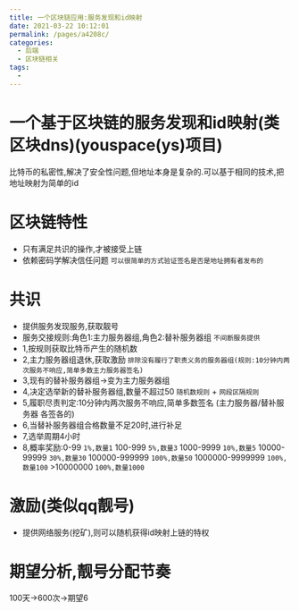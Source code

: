 ```yaml
---
title: 一个区块链应用:服务发现和id映射
date: 2021-03-22 10:12:01
permalink: /pages/a4208c/
categories:
  - 后端
  - 区块链相关
tags:
  - 
---
```


# 一个基于区块链的服务发现和id映射(类区块dns)(youspace(ys)项目)
比特币的私密性,解决了安全性问题,但地址本身是复杂的.可以基于相同的技术,把地址映射为简单的id

# 区块链特性
* 只有满足共识的操作,才被接受上链
* 依赖密码学解决信任问题  `可以很简单的方式验证签名是否是地址拥有者发布的`

# 共识
* 提供服务发现服务,获取靓号
* 服务交接规则:角色1:主力服务器组,角色2:替补服务器组    `不间断服务提供`
*  1,按规则获取比特币产生的随机数
*  2,主力服务器组退休,获取激励 `排除没有履行了职责义务的服务器组(规则:10分钟内两次服务不响应,简单多数主力服务器签名)`
*  3,现有的替补服务器组->变为主力服务器组
*  4,决定选举新的替补服务器组,数量不超过50  `随机数规则` + `网段区隔规则` 
*  5,履职尽责判定:10分钟内两次服务不响应,简单多数签名 (主力服务器/替补服务器 各签各的)
*  6,当替补服务器组合格数量不足20时,进行补足
*  7,选举周期4小时
*  8,概率奖励:0-99 `1%,数量1` 100-999 `5%,数量3` 1000-9999 `10%,数量5` 10000-99999 `30%,数量30` 100000-999999 `100%,数量50` 1000000-9999999 `100%,数量100`  >10000000 `100%,数量1000`


# 激励(类似qq靓号)
* 提供网络服务(挖矿),则可以随机获得id映射上链的特权




# 期望分析,靓号分配节奏
100天->600次->期望6














